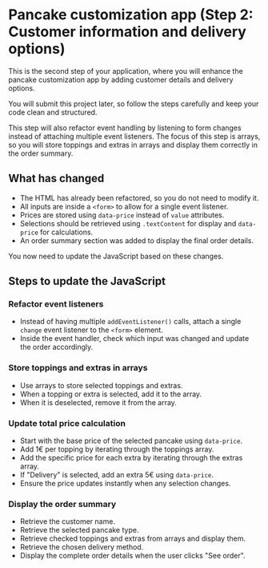 # Pancake customization app (Step 2: Customer information and delivery options)  

This is the second step of your application, where you will enhance the pancake customization app by adding customer details and delivery options.  

You will submit this project later, so follow the steps carefully and keep your code clean and structured.  

This step will also refactor event handling by listening to form changes instead of attaching multiple event listeners. The focus of this step is arrays, so you will store toppings and extras in arrays and display them correctly in the order summary.  

## What has changed  

- The HTML has already been refactored, so you do not need to modify it.  
- All inputs are inside a `<form>` to allow for a single event listener.  
- Prices are stored using `data-price` instead of `value` attributes.  
- Selections should be retrieved using `.textContent` for display and `data-price` for calculations.  
- An order summary section was added to display the final order details.  

You now need to update the JavaScript based on these changes.  

## Steps to update the JavaScript  

### Refactor event listeners  
- Instead of having multiple `addEventListener()` calls, attach a single `change` event listener to the `<form>` element.  
- Inside the event handler, check which input was changed and update the order accordingly.  

### Store toppings and extras in arrays  
- Use arrays to store selected toppings and extras.  
- When a topping or extra is selected, add it to the array.  
- When it is deselected, remove it from the array.  

### Update total price calculation  
- Start with the base price of the selected pancake using `data-price`.  
- Add 1€ per topping by iterating through the toppings array.  
- Add the specific price for each extra by iterating through the extras array.  
- If "Delivery" is selected, add an extra 5€ using `data-price`.  
- Ensure the price updates instantly when any selection changes.  

### Display the order summary  
- Retrieve the customer name.
- Retrieve the selected pancake type.
- Retrieve checked toppings and extras from arrays and display them.  
- Retrieve the chosen delivery method.
- Display the complete order details when the user clicks "See order".  